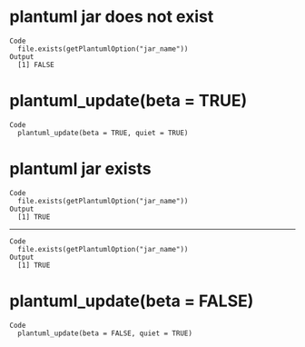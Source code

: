 # plantuml jar does not exist

    Code
      file.exists(getPlantumlOption("jar_name"))
    Output
      [1] FALSE

# plantuml_update(beta = TRUE)

    Code
      plantuml_update(beta = TRUE, quiet = TRUE)

# plantuml jar exists

    Code
      file.exists(getPlantumlOption("jar_name"))
    Output
      [1] TRUE

---

    Code
      file.exists(getPlantumlOption("jar_name"))
    Output
      [1] TRUE

# plantuml_update(beta = FALSE)

    Code
      plantuml_update(beta = FALSE, quiet = TRUE)

